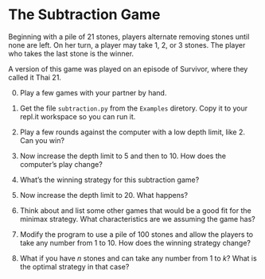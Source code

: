 The Subtraction Game
====================

Beginning with a pile of 21 stones, players alternate removing stones until none are left. On her turn, a player may take 1, 2, or 3 stones. The player who takes the last stone is the winner.

A version of this game was played on an episode of Survivor, where they called it Thai 21.

0. Play a few games with your partner by hand.

1. Get the file `subtraction.py` from the `Examples` diretory. Copy it to your repl.it workspace so you can run it.

2. Play a few rounds against the computer with a low depth limit, like 2. Can you win?

3. Now increase the depth limit to 5 and then to 10. How does the computer’s play change?

4. What’s the winning strategy for this subtraction game?

5. Now increase the depth limit to 20. What happens?

6. Think about and list some other games that would be a good fit for the minimax strategy. What characteristics are we assuming the game has?

7. Modify the program to use a pile of 100 stones and allow the players to take any number from 1 to 10. How does the winning strategy change?

8. What if you have *n* stones and can take any number from 1 to *k*? What is the optimal strategy in that case?
